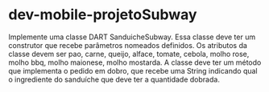 # dev-mobile-projetoSubway

Implemente uma classe DART SanduicheSubway. Essa classe deve ter um construtor que recebe parâmetros nomeados definidos. Os atributos da classe devem ser pao, carne, queijo, alface, tomate, cebola, molho rose, molho bbq, molho maionese, molho mostarda. A classe deve ter um método que implementa o pedido em dobro, que recebe uma String indicando qual o ingrediente do sanduíche que deve ter a quantidade dobrada.